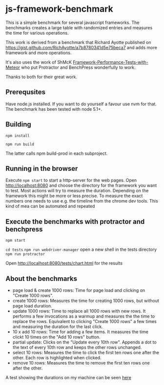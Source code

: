 # js-framework-benchmark

This is a simple benchmark for several javascript frameworks. The benchmarks creates a large table with randomized entries and measures the time for various operations.

This work is derived from a benchmark that Richard Ayotte published on https://gist.github.com/RichAyotte/a7b8780341d5e75beca7 and adds more framework and more operations.

It's also uses the work of ShMcK [Framework-Performance-Tests-with-Meteor](https://github.com/ShMcK/Framework-Performance-Tests-with-Meteor) who put Protractor and BenchPress wonderfully to work.

Thanks to both for their great work.

## Prerequsites

Have node.js installed. If you want to do yourself a favour use nvm for that. The benchmark has been tested with node 5.1+.

## Building

`npm install`

`npm run build`

The latter calls npm build-prod in each subproject.

## Running in the browser

Execute `npm start` to start a http-server for the web pages.
Open [http://localhost:8080](http://localhost:8080/) and choose the directory for the framework you want to test. Most actions will try to measure the duration. Depending on the framework this might be more or less precise. To measure the exact numbers one needs to use e.g. the timeline from the chrome dev tools. This kind of mea can be automated and repeated

## Execute the benchmarks with protractor and benchpress

`npm start`

`cd tests`
`npm run webdriver-manager`
open a new shell in the tests directory
`npm run protractor`

Open [http://localhost:8080/tests/chart.html](http://localhost:8080/tests/chart.html) for the results

## About the benchmarks

* page load & create 1000 rows: Time for page load and clicking on "Create 1000 rows".
* create 1000 rows: Measures the time for creating 1000 rows, but without page load duration.
* update 1000 rows: Time to replace all 1000 rows with new rows. It performs a few invocations as a warmup and measures the the time to replace the rows. Equivalent to clicking "Create 1000 rows" a few times and measuring the duration for the last click.
* 10 x add 10 rows: Time for adding a few items. It measures the time clickt 10 times on the "Add 10 rows" button.
* partial update: Clicks on the "Update every 10th row". Appends a dot to the text of every 10th row and keeps the other rows unchanged.
* select 10 rows: Measures the time to click the first ten rows one after the other. Each row is highlighted when clicked.
* remove 10 rows: Measures the time to remove the first ten rows one after the other.

A test showing the durations on my machine can be seen [here](https://rawgit.com/krausest/js-framework-benchmark/master/tests/chart.html)
